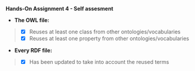 **Hands-On Assignment 4 - Self assesment**  
+ **The OWL file:**  
> - [x] Reuses at least one class from other ontologies/vocabularies  
> - [x] Reuses at least one property from other ontologies/vocabularies   
>
+ **Every RDF file:**  
> - [x] Has been updated to take into account the reused terms   
>
